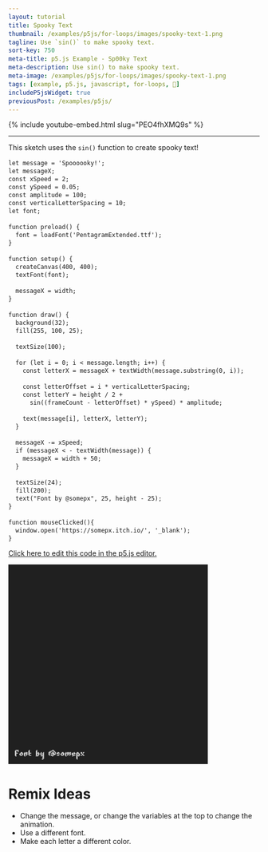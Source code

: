 ```yaml
---
layout: tutorial
title: Spooky Text
thumbnail: /examples/p5js/for-loops/images/spooky-text-1.png
tagline: Use `sin()` to make spooky text.
sort-key: 750
meta-title: p5.js Example - Sp00ky Text
meta-description: Use sin() to make spooky text.
meta-image: /examples/p5js/for-loops/images/spooky-text-1.png
tags: [example, p5.js, javascript, for-loops, 🎃]
includeP5jsWidget: true
previousPost: /examples/p5js/
---
```


{% include youtube-embed.html slug="PEO4fhXMQ9s" %}

---

This sketch uses the `sin()` function to create spooky text!

```
let message = 'Spoooooky!';
let messageX;
const xSpeed = 2;
const ySpeed = 0.05;
const amplitude = 100;
const verticalLetterSpacing = 10;
let font;

function preload() {
  font = loadFont('PentagramExtended.ttf');
}

function setup() {
  createCanvas(400, 400);
  textFont(font);

  messageX = width;
}

function draw() {
  background(32);
  fill(255, 100, 25);

  textSize(100);

  for (let i = 0; i < message.length; i++) {
    const letterX = messageX + textWidth(message.substring(0, i));

    const letterOffset = i * verticalLetterSpacing;
    const letterY = height / 2 +
      sin((frameCount - letterOffset) * ySpeed) * amplitude;

    text(message[i], letterX, letterY);
  }

  messageX -= xSpeed;
  if (messageX < - textWidth(message)) {
    messageX = width + 50;
  }

  textSize(24);
  fill(200);
  text("Font by @somepx", 25, height - 25);
}

function mouseClicked(){
  window.open('https://somepx.itch.io/', '_blank');
}
```

[Click here to edit this code in the p5.js editor.](https://editor.p5js.org/KevinWorkman/sketches/wMHZ2LX16)

![spooky text](/examples/p5js/for-loops/images/spooky-text-2.gif)

# Remix Ideas

- Change the message, or change the variables at the top to change the animation.
- Use a different font.
- Make each letter a different color.